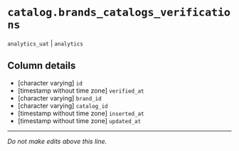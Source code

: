 # `catalog.brands_catalogs_verifications`
`analytics_uat` | `analytics`

## Column details
* [character varying] `id`
* [timestamp without time zone] `verified_at`
* [character varying] `brand_id`
* [character varying] `catalog_id`
* [timestamp without time zone] `inserted_at`
* [timestamp without time zone] `updated_at`

-------------------------------------------------------------------------------
*Do not make edits above this line.*
